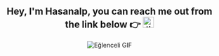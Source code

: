 <h2 align="center">
  Hey, I'm Hasanalp, you can reach me out from the link below 👉  
  <a href="https://www.linkedin.com/in/hasanalptemiz/" target="_blank">
    <img src="https://img.shields.io/static/v1?message=LinkedIn&logo=linkedin&label=&color=0077B5&logoColor=black&labelColor=&style=for-the-badge" height="25" alt="linkedin logo" />
  </a>
</h2>


<div align="center">
  <img src="https://media1.giphy.com/media/v1.Y2lkPTc5MGI3NjExMXM5bzVwZWt3NW04OG02dmZ2bzFyYmNkdG9ieG5mcGRqeHZkYzFzZiZlcD12MV9pbnRlcm5hbF9naWZfYnlfaWQmY3Q9Zw/UGWpLb1b4KddktMz0y/giphy.gif" alt="Eğlenceli GIF" />
</div>











